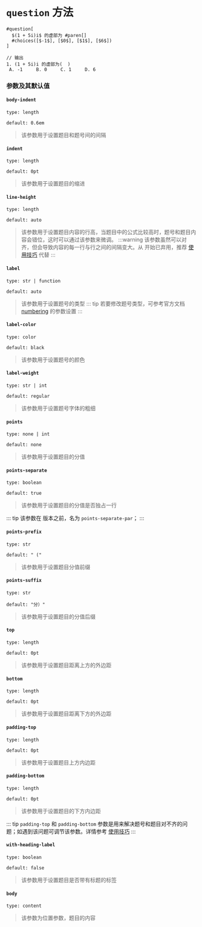 # `question` 方法

```typst
#question[
  $(1 + 5i)i$ 的虚部为 #paren[]
  #choices([$-1$], [$0$], [$1$], [$6$])
]

// 输出
1. (1 + 5i)i 的虚部为(  )
 A. -1     B. 0     C. 1     D. 6
```
### 参数及其默认值
#### `body-indent`

`type: length`

`default: 0.6em`
>该参数用于设置题目和题号间的间隔

#### `indent`

`type: length`

`default: 0pt`
>该参数用于设置题目的缩进

#### `line-height`

`type: length`

`default: auto`
>该参数用于设置题目内容的行高，当题目中的公式比较高时，题号和题目内容会错位，这时可以通过该参数来微调。
:::warning
该参数虽然可以对齐，但会导致内容的每一行与行之间的间隔变大。从 <Badge type="warning" text="0.1.7" /> 开始已弃用，推荐 [使用技巧](https://ezexam.pages.dev/tips) 代替
:::

#### `label`

`type: str | function`

`default: auto`
>该参数用于设置题号的类型
::: tip
若要修改题号类型，可参考官方文档 [numbering](https://typst.app/docs/reference/model/numbering/) 的参数设置
:::
#### `label-color`

`type: color`

`default: black`
>该参数用于设置题号的颜色

#### `label-weight`

`type: str | int`

`default: regular`
>该参数用于设置题号字体的粗细

#### `points`

`type: none | int`

`default: none`
>该参数用于设置题目的分值

#### `points-separate`

`type: boolean`

`default: true`
>该参数用于设置题目的分值是否独占一行

::: tip
该参数在 <Badge type="warning" text="0.1.3" /> 版本之前，名为 `points-separate-par`；
:::

#### `points-prefix`

`type: str`

`default: " ("`
>该参数用于设置题目分值前缀

#### `points-suffix`

`type: str`

`default: "分）"`
>该参数用于设置题目的分值后缀

#### `top`

`type: length`

`default: 0pt`
>该参数用于设置题目距离上方的外边距

#### `bottom`

`type: length`

`default: 0pt`
>该参数用于设置题目距离下方的外边距

#### `padding-top`

`type: length`

`default: 0pt`
>该参数用于设置题目上方内边距

#### `padding-bottom`

`type: length`

`default: 0pt`
>该参数用于设置题目的下方内边距

::: tip
`padding-top` 和 `padding-bottom` 参数是用来解决题号和题目对不齐的问题；如遇到该问题可调节该参数。详情参考 [使用技巧](https://ezexam.pages.dev/tips)
:::

#### `with-heading-label`

`type: boolean`

`default: false`
>该参数用于设置题目是否带有标题的标签

#### `body`

`type: content`
>该参数为位置参数，题目的内容